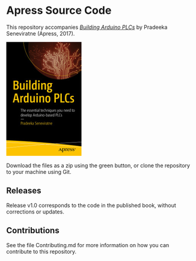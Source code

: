 # Apress Source Code

This repository accompanies [*Building Arduino PLCs*](https://www.apress.com/9781484226315) by Pradeeka Seneviratne (Apress, 2017).

[comment]: #cover
![Cover image](9781484226315.jpg)

Download the files as a zip using the green button, or clone the repository to your machine using Git.

## Releases

Release v1.0 corresponds to the code in the published book, without corrections or updates.

## Contributions

See the file Contributing.md for more information on how you can contribute to this repository.